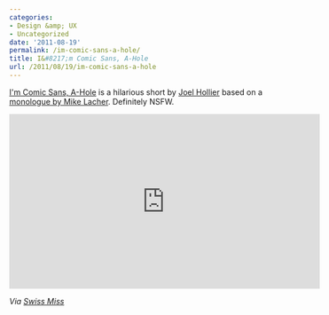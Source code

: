 ```yaml
---
categories:
- Design &amp; UX
- Uncategorized
date: '2011-08-19'
permalink: /im-comic-sans-a-hole/
title: I&#8217;m Comic Sans, A-Hole
url: /2011/08/19/im-comic-sans-a-hole
---
```


<a href="http://vimeo.com/17450666">I'm Comic Sans, A-Hole</a> is a hilarious short by <a href="http://vimeo.com/joehollier">Joel Hollier</a> based on a <a href="http://www.mcsweeneys.net/links/monologues/15comicsans.html">monologue by Mike Lacher</a>. Definitely NSFW.

<iframe class="alignc" src="https://player.vimeo.com/video/17450666" width="560" height="315" frameborder="0"></iframe>

<em>Via <a href="http://www.swiss-miss.com/2011/07/comic-sans-fighting-back.html">Swiss Miss</a></em>